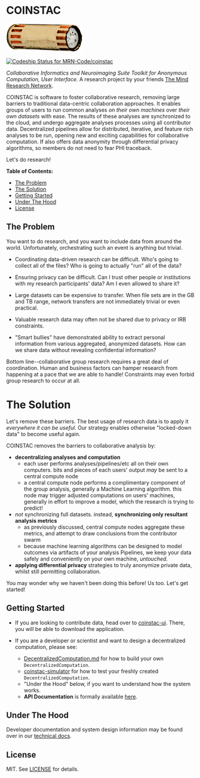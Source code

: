 # COINSTAC

<img src="https://raw.githubusercontent.com/MRN-Code/coinstac/master/img/coinstac.png" height="75px">

[ ![Codeship Status for MRN-Code/coinstac](https://app.codeship.com/projects/9a9dd9b0-8f5a-0134-c5bf-0e20509a962c/status?branch=master)](https://app.codeship.com/projects/185577)

_Collaborative Informatics and Neuroimaging Suite Toolkit for Anonymous Computation, User Interface._ A research project by your friends [The Mind Research Network](http://www.mrn.org/).

COINSTAC is software to foster collaborative research, removing large barriers to traditional data-centric collaboration approaches.  It enables groups of users to run common analyses _on their own machines_ over _their own datasets_ with ease.  The results of these analyses are synchronized to the cloud, and undergo aggregate analyses processes using all contributor data.  Decentralized pipelines allow for distributed, iterative, and feature rich analyses to be run, opening new and exciting capabilities for collaborative computation.  If also offers data anonymity through differential privacy algorithms, so members do not need to fear PHI traceback.

Let's do research!

**Table of Contents:**

* [The Problem](#the-problem)
* [The Solution](#the-solution)
* [Getting Started](#getting-started)
* [Under The Hood](#under-the-hood)
* [License](#license)

## The Problem
You want to do research, and you want to include data from around the world.  Unfortunately, orchestrating such an event is anything but trivial.

- Coordinating data-driven research can be difficult.  Who's going to collect all of the files?  Who is going to actually "run" all of the data?

- Ensuring privacy can be difficult.  Can I trust other people or institutions with my research participants' data?  Am I even allowed to share it?

- Large datasets can be expensive to transfer.  When file sets are in the GB and TB range, network transfers are not immediately trivial or even practical.

- Valuable research data may often not be shared due to privacy or IRB constraints.

- "Smart bullies" have demonstrated ability to extract personal information from various aggregated, anonymized datasets.  How can we share data without revealing confidential information?

Bottom line--collaborative group research requires a great deal of coordination.  Human and business factors can hamper research from happening at a pace that we are able to handle!  Constraints may even forbid group research to occur at all.

# The Solution
Let's remove these barriers.  The best usage of research data is to apply it _everywhere it can be useful_.  Our strategy enables otherwise "locked-down data" to become useful again.

COINSTAC removes the barriers to collaborative analysis by:

- **decentralizing analyses and computation**
  - each user performs analyses/pipelines/etc all on their own computers. bits and pieces of each users' output _may_ be sent to a central compute node
  - a central compute node performs a complimentary component of the group analysis, generally a Machine Learning algorithm.  this node may trigger adjusted computations on users' machines, generally in effort to improve a model, which the research is trying to predict!
- _not_ synchronizing full datasets. instead, **synchronizing only resultant analysis metrics**
  - as previously discussed, central compute nodes aggregate these metrics, and attempt to draw conclusions from the contributor swarm
  - because machine learning algorithms can be designed to model outcomes via artifacts of your analysis Pipelines, we keep your data safely and conveniently on your own machine, _untouched_.
- **applying differential privacy** strategies to truly anonymize private data, whilst still permitting collaboration.

You may wonder why we haven't been doing this before!  Us too.  Let's get started!

## Getting Started
- If you are looking to contribute data, head over to [coinstac-ui](https://github.com/MRN-Code/coinstac/tree/master/packages/coinstac-ui).  There, you will be able to download the application.

- If you are a developer or scientist and want to design a decentralized computation, please see:
  - [DecentralizedComputation.md](DecentralizedComputation.md) for how to build your own `DecentralizedComputation`.
  - [coinstac-simulator](https://github.com/MRN-Code/coinstac/tree/master/packages/coinstac-simulator) for how to test your freshly created `DecentralizedComputation`.
  - "Under the Hood" below, if you want to understand how the system works.
  - **API Documentation** is formally available [here](http://mrn-code.github.io/coinstac/index.html#api-docs).

## Under The Hood
Developer documentation and system design information may be found over in our [technical docs](./TECHNICAL.md).

## License
MIT. See [LICENSE](./LICENSE) for details.
